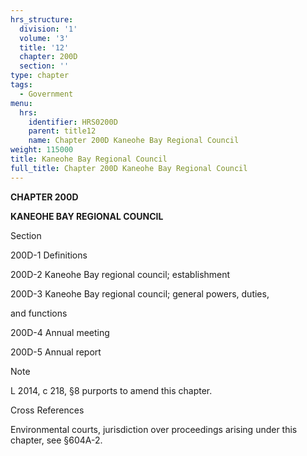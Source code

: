 ```yaml
---
hrs_structure:
  division: '1'
  volume: '3'
  title: '12'
  chapter: 200D
  section: ''
type: chapter
tags:
  - Government
menu:
  hrs:
    identifier: HRS0200D
    parent: title12
    name: Chapter 200D Kaneohe Bay Regional Council
weight: 115000
title: Kaneohe Bay Regional Council
full_title: Chapter 200D Kaneohe Bay Regional Council
---
```

**CHAPTER 200D**

**KANEOHE BAY REGIONAL COUNCIL**

Section

200D-1 Definitions

200D-2 Kaneohe Bay regional council; establishment

200D-3 Kaneohe Bay regional council; general powers, duties,

and functions

200D-4 Annual meeting

200D-5 Annual report

Note

L 2014, c 218, §8 purports to amend this chapter.

Cross References

Environmental courts, jurisdiction over proceedings arising under this chapter, see §604A-2.
